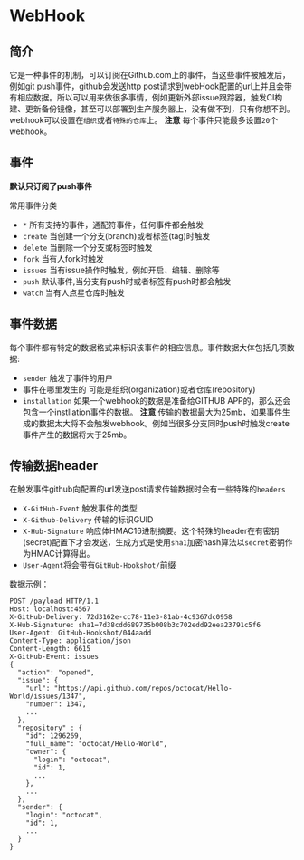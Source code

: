 # WebHook
## 简介
 它是一种事件的机制，可以订阅在Github.com上的事件，当这些事件被触发后，例如git push事件，github会发送http post请求到webHook配置的url上并且会带有相应数据。所以可以用来做很多事情，例如更新外部issue跟踪器，触发CI构建、更新备份镜像，甚至可以部署到生产服务器上，没有做不到，只有你想不到。
 webhook可以设置在`组织`或者`特殊的仓库`上。
 **注意** 每个事件只能最多设置`20`个webhook。

## 事件
**默认只订阅了push事件**

常用事件分类
- `*` 所有支持的事件，通配符事件，任何事件都会触发
- `create` 当创建一个分支(branch)或者标签(tag)时触发
- `delete` 当删除一个分支或标签时触发
- `fork` 当有人fork时触发
- `issues` 当有issue操作时触发，例如开启、编辑、删除等
- `push` 默认事件,当分支有push时或者标签有push时都会触发
- `watch` 当有人点星仓库时触发

## 事件数据
每个事件都有特定的数据格式来标识该事件的相应信息。事件数据大体包括几项数据:
- `sender` 触发了事件的用户
- 事件在哪里发生的 可能是组织(organization)或者仓库(repository)
- `installation` 如果一个webhook的数据是准备给GITHUB APP的，那么还会包含一个instllation事件的数据。
**注意** 传输的数据最大为25mb，如果事件生成的数据太大将不会触发webhook。例如当很多分支同时push时触发create事件产生的数据将大于25mb。

## 传输数据header
在触发事件github向配置的url发送post请求传输数据时会有一些特殊的`headers`
- `X-GitHub-Event` 触发事件的类型
- `X-Github-Delivery` 传输的标识GUID
- `X-Hub-Signature` 响应体HMAC16进制摘要。这个特殊的header在有密钥(secret)配置下才会发送，生成方式是使用`sha1`加密hash算法以`secret`密钥作为HMAC计算得出。
- `User-Agent`将会带有`GitHub-Hookshot/`前缀

数据示例：
```
POST /payload HTTP/1.1
Host: localhost:4567
X-GitHub-Delivery: 72d3162e-cc78-11e3-81ab-4c9367dc0958
X-Hub-Signature: sha1=7d38cdd689735b008b3c702edd92eea23791c5f6
User-Agent: GitHub-Hookshot/044aadd
Content-Type: application/json
Content-Length: 6615
X-GitHub-Event: issues
{
  "action": "opened",
  "issue": {
    "url": "https://api.github.com/repos/octocat/Hello-World/issues/1347",
    "number": 1347,
    ...
  },
  "repository" : {
    "id": 1296269,
    "full_name": "octocat/Hello-World",
    "owner": {
      "login": "octocat",
      "id": 1,
      ...
    },
    ...
  },
  "sender": {
    "login": "octocat",
    "id": 1,
    ...
  }
}
```

